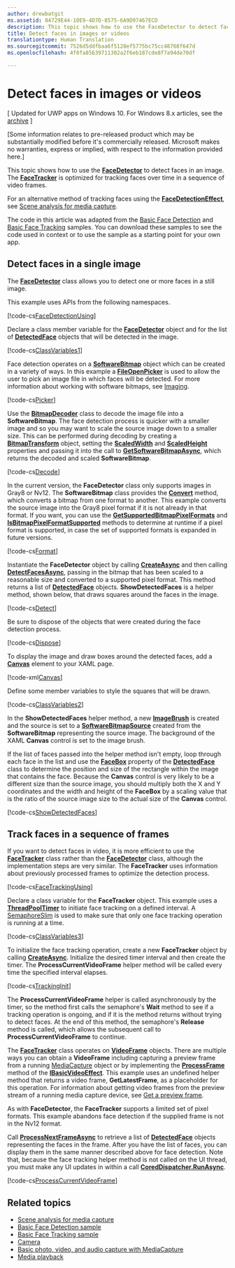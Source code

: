 ```yaml
---
author: drewbatgit
ms.assetid: 84729E44-10E9-4D7D-8575-6A9D97467ECD
description: This topic shows how to use the FaceDetector to detect faces in an image. The FaceTracker is optimized for tracking faces over time in a sequence of video frames.
title: Detect faces in images or videos
translationtype: Human Translation
ms.sourcegitcommit: 7526d5ddfbaa6f5128ef5775bc75cc48768f647d
ms.openlocfilehash: 4f0fa85639711302a2f6eb187cde8f7a94de70df

---
```


# Detect faces in images or videos

\[ Updated for UWP apps on Windows 10. For Windows 8.x articles, see the [archive](http://go.microsoft.com/fwlink/p/?linkid=619132) \]


\[Some information relates to pre-released product which may be substantially modified before it's commercially released. Microsoft makes no warranties, express or implied, with respect to the information provided here.\]

This topic shows how to use the [**FaceDetector**](https://msdn.microsoft.com/library/windows/apps/dn974129) to detect faces in an image. The [**FaceTracker**](https://msdn.microsoft.com/library/windows/apps/dn974150) is optimized for tracking faces over time in a sequence of video frames.

For an alternative method of tracking faces using the [**FaceDetectionEffect**](https://msdn.microsoft.com/library/windows/apps/dn948776), see [Scene analysis for media capture](scene-analysis-for-media-capture.md).

The code in this article was adapted from the [Basic Face Detection](http://go.microsoft.com/fwlink/p/?LinkId=620512&clcid=0x409) and [Basic Face Tracking](http://go.microsoft.com/fwlink/p/?LinkId=620513&clcid=0x409) samples. You can download these samples to see the code used in context or to use the sample as a starting point for your own app.

## Detect faces in a single image

The [**FaceDetector**](https://msdn.microsoft.com/library/windows/apps/dn974129) class allows you to detect one or more faces in a still image.

This example uses APIs from the following namespaces.

[!code-cs[FaceDetectionUsing](./code/FaceDetection_Win10/cs/MainPage.xaml.cs#SnippetFaceDetectionUsing)]

Declare a class member variable for the [**FaceDetector**](https://msdn.microsoft.com/library/windows/apps/dn974129) object and for the list of [**DetectedFace**](https://msdn.microsoft.com/library/windows/apps/dn974123) objects that will be detected in the image.

[!code-cs[ClassVariables1](./code/FaceDetection_Win10/cs/MainPage.xaml.cs#SnippetClassVariables1)]

Face detection operates on a [**SoftwareBitmap**](https://msdn.microsoft.com/library/windows/apps/dn887358) object which can be created in a variety of ways. In this example a [**FileOpenPicker**](https://msdn.microsoft.com/library/windows/apps/br207847) is used to allow the user to pick an image file in which faces will be detected. For more information about working with software bitmaps, see [Imaging](imaging.md).

[!code-cs[Picker](./code/FaceDetection_Win10/cs/MainPage.xaml.cs#SnippetPicker)]

Use the [**BitmapDecoder**](https://msdn.microsoft.com/library/windows/apps/br226176) class to decode the image file into a **SoftwareBitmap**. The face detection process is quicker with a smaller image and so you may want to scale the source image down to a smaller size. This can be performed during decoding by creating a [**BitmapTransform**](https://msdn.microsoft.com/library/windows/apps/br226254) object, setting the [**ScaledWidth**](https://msdn.microsoft.com/library/windows/apps/br226261) and [**ScaledHeight**](https://msdn.microsoft.com/library/windows/apps/br226260) properties and passing it into the call to [**GetSoftwareBitmapAsync**](https://msdn.microsoft.com/library/windows/apps/dn887332), which returns the decoded and scaled **SoftwareBitmap**.

[!code-cs[Decode](./code/FaceDetection_Win10/cs/MainPage.xaml.cs#SnippetDecode)]

In the current version, the **FaceDetector** class only supports images in Gray8 or Nv12. The **SoftwareBitmap** class provides the [**Convert**](https://msdn.microsoft.com/library/windows/apps/dn887362) method, which converts a bitmap from one format to another. This example converts the source image into the Gray8 pixel format if it is not already in that format. If you want, you can use the [**GetSupportedBitmapPixelFormats**](https://msdn.microsoft.com/library/windows/apps/dn974140) and [**IsBitmapPixelFormatSupported**](https://msdn.microsoft.com/library/windows/apps/dn974142) methods to determine at runtime if a pixel format is supported, in case the set of supported formats is expanded in future versions.

[!code-cs[Format](./code/FaceDetection_Win10/cs/MainPage.xaml.cs#SnippetFormat)]

Instantiate the **FaceDetector** object by calling [**CreateAsync**](https://msdn.microsoft.com/library/windows/apps/dn974132) and then calling [**DetectFacesAsync**](https://msdn.microsoft.com/library/windows/apps/dn974134), passing in the bitmap that has been scaled to a reasonable size and converted to a supported pixel format. This method returns a list of [**DetectedFace**](https://msdn.microsoft.com/library/windows/apps/dn974123) objects. **ShowDetectedFaces** is a helper method, shown below, that draws squares around the faces in the image.

[!code-cs[Detect](./code/FaceDetection_Win10/cs/MainPage.xaml.cs#SnippetDetect)]

Be sure to dispose of the objects that were created during the face detection process.

[!code-cs[Dispose](./code/FaceDetection_Win10/cs/MainPage.xaml.cs#SnippetDispose)]

To display the image and draw boxes around the detected faces, add a [**Canvas**](https://msdn.microsoft.com/library/windows/apps/br209267) element to your XAML page.

[!code-xml[Canvas](./code/FaceDetection_Win10/cs/MainPage.xaml#SnippetCanvas)]

Define some member variables to style the squares that will be drawn.

[!code-cs[ClassVariables2](./code/FaceDetection_Win10/cs/MainPage.xaml.cs#SnippetClassVariables2)]

In the **ShowDetectedFaces** helper method, a new [**ImageBrush**](https://msdn.microsoft.com/library/windows/apps/br210101) is created and the source is set to a [**SoftwareBitmapSource**](https://msdn.microsoft.com/library/windows/apps/dn997854) created from the **SoftwareBitmap** representing the source image. The background of the XAML **Canvas** control is set to the image brush.

If the list of faces passed into the helper method isn't empty, loop through each face in the list and use the [**FaceBox**](https://msdn.microsoft.com/library/windows/apps/dn974126) property of the [**DetectedFace**](https://msdn.microsoft.com/library/windows/apps/dn974123) class to determine the position and size of the rectangle within the image that contains the face. Because the **Canvas** control is very likely to be a different size than the source image, you should multiply both the X and Y coordinates and the width and height of the **FaceBox** by a scaling value that is the ratio of the source image size to the actual size of the **Canvas** control.

[!code-cs[ShowDetectedFaces](./code/FaceDetection_Win10/cs/MainPage.xaml.cs#SnippetShowDetectedFaces)]

## Track faces in a sequence of frames

If you want to detect faces in video, it is more efficient to use the [**FaceTracker**](https://msdn.microsoft.com/library/windows/apps/dn974150) class rather than the [**FaceDetector**](https://msdn.microsoft.com/library/windows/apps/dn974129) class, although the implementation steps are very similar. The **FaceTracker** uses information about previously processed frames to optimize the detection process.

[!code-cs[FaceTrackingUsing](./code/FaceDetection_Win10/cs/MainPage.xaml.cs#SnippetFaceTrackingUsing)]

Declare a class variable for the **FaceTracker** object. This example uses a [**ThreadPoolTimer**](https://msdn.microsoft.com/library/windows/apps/br230587) to initiate face tracking on a defined interval. A [SemaphoreSlim](https://msdn.microsoft.com/library/system.threading.semaphoreslim.aspx) is used to make sure that only one face tracking operation is running at a time.

[!code-cs[ClassVariables3](./code/FaceDetection_Win10/cs/MainPage.xaml.cs#SnippetClassVariables3)]

To initialize the face tracking operation, create a new **FaceTracker** object by calling [**CreateAsync**](https://msdn.microsoft.com/library/windows/apps/dn974151). Initialize the desired timer interval and then create the timer. The **ProcessCurrentVideoFrame** helper method will be called every time the specified interval elapses.

[!code-cs[TrackingInit](./code/FaceDetection_Win10/cs/MainPage.xaml.cs#SnippetTrackingInit)]

The **ProcessCurrentVideoFrame** helper is called asynchronously by the timer, so the method first calls the semaphore's **Wait** method to see if a tracking operation is ongoing, and if it is the method returns without trying to detect faces. At the end of this method, the semaphore's **Release** method is called, which allows the subsequent call to **ProcessCurrentVideoFrame** to continue.

The [**FaceTracker**](https://msdn.microsoft.com/library/windows/apps/dn974150) class operates on [**VideoFrame**](https://msdn.microsoft.com/library/windows/apps/dn930917) objects. There are multiple ways you can obtain a **VideoFrame** including capturing a preview frame from a running [MediaCapture](capture-photos-and-video-with-mediacapture.md) object or by implementing the [**ProcessFrame**](https://msdn.microsoft.com/library/windows/apps/dn764784) method of the [**IBasicVideoEffect**](https://msdn.microsoft.com/library/windows/apps/dn764788). This example uses an undefined helper method that returns a video frame, **GetLatestFrame**, as a placeholder for this operation. For information about getting video frames from the preview stream of a running media capture device, see [Get a preview frame](get-a-preview-frame.md).

As with **FaceDetector**, the **FaceTracker** supports a limited set of pixel formats. This example abandons face detection if the supplied frame is not in the Nv12 format.

Call [**ProcessNextFrameAsync**](https://msdn.microsoft.com/library/windows/apps/dn974157) to retrieve a list of [**DetectedFace**](https://msdn.microsoft.com/library/windows/apps/dn974123) objects representing the faces in the frame. After you have the list of faces, you can display them in the same manner described above for face detection. Note that, because the face tracking helper method is not called on the UI thread, you must make any UI updates in within a call [**CoredDispatcher.RunAsync**](https://msdn.microsoft.com/library/windows/apps/hh750317).

[!code-cs[ProcessCurrentVideoFrame](./code/FaceDetection_Win10/cs/MainPage.xaml.cs#SnippetProcessCurrentVideoFrame)]

## Related topics

* [Scene analysis for media capture](scene-analysis-for-media-capture.md)
* [Basic Face Detection sample](http://go.microsoft.com/fwlink/p/?LinkId=620512&clcid=0x409)
* [Basic Face Tracking sample](http://go.microsoft.com/fwlink/p/?LinkId=620513&clcid=0x409)
* [Camera](camera.md)
* [Basic photo, video, and audio capture with MediaCapture](basic-photo-video-and-audio-capture-with-MediaCapture.md)
* [Media playback](media-playback.md)



<!--HONumber=Aug16_HO3-->


